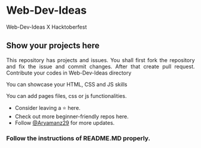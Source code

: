 # Web-Dev-Ideas
Web-Dev-Ideas X Hacktoberfest



## Show your projects here

<p align="justify">This repository has projects and issues. You shall first fork the repository and fix the issue and commit changes. After that create pull request. Contribute your codes in Web-Dev-Ideas directory</p>
<p align ="justify">You can showcase your HTML, CSS and JS skills</p>
<p align ="justify">You can add pages files, css or js functionalities. </p>

- Consider leaving a ⭐ here.
- Check out more beginner-friendly repos here.
- Follow [@Aryamanz29](https://github.com/Aryamanz29) for more updates.

### Follow the instructions of README.MD properly.
